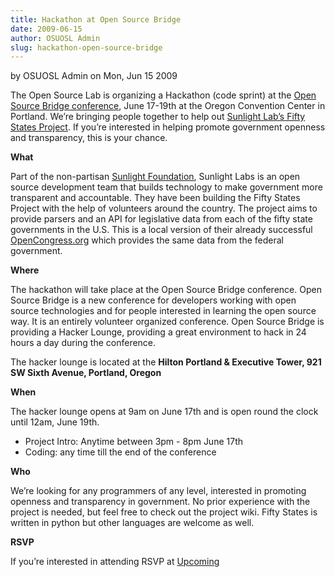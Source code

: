 ```yaml
---
title: Hackathon at Open Source Bridge
date: 2009-06-15
author: OSUOSL Admin
slug: hackathon-open-source-bridge
---
```

by OSUOSL Admin on Mon, Jun 15 2009

The Open Source Lab is organizing a Hackathon (code sprint) at the
[Open Source Bridge conference](http://opensourcebridge.org/), 
June 17-19th at the Oregon Convention Center
in Portland. We’re bringing people together to help out
[Sunlight Lab’s Fifty States Project](http://www.sunlightlabs.com/blog/2009/02/26/fifty-state-project/). 
If you’re interested in helping promote
government openness and transparency, this is your chance.

**What**

Part of the non-partisan [Sunlight Foundation](http://sunlightfoundation.com/), 
Sunlight Labs is an open source development team that builds technology to make 
government more transparent and accountable. They have been building the Fifty 
States Project with the help of volunteers around the country. The project aims 
to provide parsers and an API for legislative data from each of the fifty state 
governments in the U.S. This is a local version of their already successful 
[OpenCongress.org](http://opencongress.org/) which provides the same data from 
the federal government.

**Where**

The hackathon will take place at the Open Source Bridge conference. Open Source
Bridge is a new conference for developers working with open source technologies
and for people interested in learning the open source way. It is an entirely
volunteer organized conference. Open Source Bridge is providing a Hacker Lounge,
providing a great environment to hack in 24 hours a day during the conference.

The hacker lounge is located at the **Hilton Portland & Executive Tower, 921 SW
Sixth Avenue, Portland, Oregon**

**When**

The hacker lounge opens at 9am on June 17th and is open round the clock until
12am, June 19th.

* Project Intro: Anytime between 3pm - 8pm June 17th
* Coding: any time till the end of the conference

**Who**

We’re looking for any programmers of any level, interested in promoting openness
and transparency in government. No prior experience with the project is needed,
but feel free to check out the project wiki. Fifty States is written in python
but other languages are welcome as well.

**RSVP**

If you’re interested in attending RSVP at [Upcoming](http://upcoming.yahoo.com/event/2677280)
